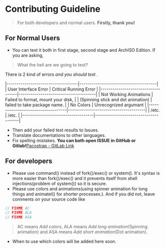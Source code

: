 # Contributing Guideline
> For both developers and normal users.
**Firstly, thank you!**

## For Normal Users
- You can test it both in first stage, second stage and ArchISO Edition.
If you are asking,
> What the hell are we going to test?

There is 2 kind of errors *and you should test* .

|------------------------------------|---------------------------------------|
|        User Interface Error        |         Critical Running Error        |
|------------------------------------|---------------------------------------|
| Not Working Animations             | Failed to format, mount your disk,    |
| (Spinning stick and dot animation) | failed to take package name.          |
| No Colors                          | Unrecognized argumant                 |
|------------------------------------|---------------------------------------|
|            /etc.                   |              /etc.                    |
|------------------------------------|---------------------------------------|

- Then add your failed test results to Issues.
- Translate documentations to other languages.
- Fix spelling mistakes.
**You can both open ISSUE in GitHub or Gitlab!**[Pacostrap - GitLab Link](https://gitlab.com/pigames3/pacostrap)

## For developers
- Please use command() instead of fork()/exec() or system(). It's syntax is more easier than fork()/exec() and it prevents itself from shell injections(problem of system()) so it is secure.
- Please use colors and animations(using spinner animation for long things and animatel() for shorter processes.). And if you did not, leave comments on your source code like
```C++
// FIXME AC 
// FIXME ALA
// FIXME ASA
```
> AC means *Add colors*, ALA means *Add long animation*(Spinning animation) and ASA means *Add short animation*(Dot animation).

- When to use which colors will be added here soon.
